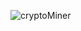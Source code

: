 ![cryptoMiner](https://user-images.githubusercontent.com/68628837/183265702-4cff7914-90f3-4e3e-94da-7be137ba029d.png)
